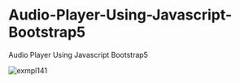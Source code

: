 # Audio-Player-Using-Javascript-Bootstrap5
Audio Player Using Javascript Bootstrap5



![exmpl141](https://user-images.githubusercontent.com/99626693/209789450-4e3938e6-d8e1-4cad-ac84-337c402e51e3.JPG)
